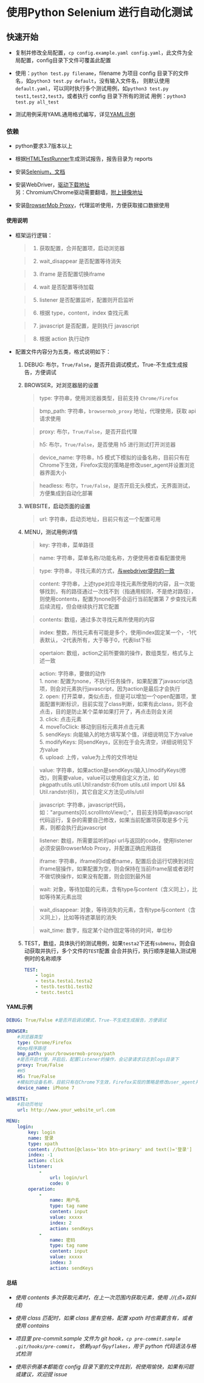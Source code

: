 # 使用Python Selenium 进行自动化测试

## 快速开始

- 复制并修改全局配置，```cp config.example.yaml config.yaml```，此文件为全局配置，config目录下文件可覆盖此配置

- 使用：```python test.py filename```，filename 为项目 config 目录下的文件名，如`python3 test.py default`，没有输入文件名，
则默认使用`default.yaml`，可以同时执行多个测试用例，如`python3 test.py test1,test2,test3`，或者执行 config 目录下所有的测试
用例：`python3 test.py all_test`

- 测试用例采用YAML通用格式编写，详见[YAML示例](#YAML示例)

### 依赖

* python要求3.7版本以上

* 根据[HTMLTestRunner](https://pypi.org/project/HTMLTestRunner-Python3/)生成测试报告，报告目录为 reports

* 安装[Selenium，文档](https://www.selenium.dev/documentation/zh-cn/)

* 安装WebDriver，[驱动下载地址](https://www.selenium.dev/documentation/zh-cn/webdriver/driver_requirements/)  
    另：Chromium/Chrome驱动需要翻墙，[附上镜像地址](http://npm.taobao.org/mirrors/chromedriver/)

* 安装[BrowserMob Proxy](https://github.com/lightbody/browsermob-proxy/releases/tag/browsermob-proxy-2.1.4)，代理监听使用，方便获取接口数据使用

#### 使用说明

* 框架运行逻辑：

    > 1. 获取配置，合并配置项，启动浏览器

    > 2. wait_disappear 是否配置等待消失

    > 3. iframe 是否配置切换iframe

    > 4. wait 是否配置等待加载

    > 5. listener 是否配置监听，配置则开启监听

    > 6. 根据 type，content，index 查找元素

    > 7. javascript 是否配置，是则执行 javascript

    > 8. 根据 action 执行动作

* 配置文件内容分为五类，格式说明如下：  
    1. DEBUG: 布尔，`True/False`，是否开启调试模式，True-不生成生成报告，方便调试

    2. BROWSER，对浏览器层的设置
    
        > type: 字符串，使用浏览器类型，目前支持 `Chrome/Firefox`
                                                          
        > bmp_path: 字符串，`browsermob_proxy` 地址，代理使用，获取 api 请求使用
                                                          
        > proxy: 布尔，`True/False`，是否开启代理
                                                          
        > h5: 布尔，`True/False`，是否使用 h5 进行测试打开浏览器
                                                          
        > device_name: 字符串，h5 模式下模拟的设备名称，目前只有在Chrome下生效，Firefox实现的策略是修改user_agent并设置浏览器界面大小

        > headless: 布尔，`True/False`，是否开启无头模式，无界面测试，方便集成到自动化部署
    
    3. WEBSITE，启动页面的设置
    
        > url: 字符串，启动页地址，目前只有这一个配置可用
    
    4. MENU，测试用例详情
    
        > key: 字符串，菜单路径
        
        > name: 字符串，菜单名称/功能名称，方便使用者查看配置使用
        
        > type: 字符串，寻找元素的方式，[与webdriver提供的一致](https://www.selenium.dev/documentation/zh-cn/getting_started_with_webdriver/locating_elements/)
        
        > content: 字符串，上述type对应寻找元素所使用的内容，且一次能够找到，有的路径通过一次找不到（指通用规则，不是绝对路径），则使用contents，配置为none则不会运行当前配置第 7 步查找元素后续流程，但会继续执行其它配置
        
        > contents: 数组，通过多次寻找元素所使用的内容
        
        > index: 整数，所找元素有可能是多个，使用index固定某一个，-1代表默认，-2代表所有，大于等于0，代表list下标
        
        > opertaion: 数组，action之前所要做的操作，数组类型，格式与上述一致
        
        > action: 字符串，要做的动作  
            1. none: 配置为none，不执行任务操作，如果配置了javascript选项，则会对元素执行javascript，因为action是最后才会执行  
            2. open: 打开菜单，类似点击，但是可以增加一个open配置项，里面配置判断标识，目前实现了class判断，如果有此class，则不会点击，目的是防止某个菜单如果打开了，再点击则会关闭  
            3. click: 点击元素  
            4. moveToClick: 移动到目标元素并点击元素  
            5. sendKeys: 向能输入的地方填写某个值，详细说明见下方value  
            5. modifyKeys: 同sendKeys，区别在于会先清空，详细说明见下方value  
            6. upload: 上传，value为上传的文件地址  
        
        > value: 字符串，如果action是sendKeys(输入)/modifyKeys(修改)，则需要value，value可以使用自定义方法，如pkgpath:utils.util.Util:randstr:6(from utils.util import Util && Util.randstr(6))，其它自定义方法见utils/util

        > javascript: 字符串，javascript代码，如："arguments[0].scrollIntoView();"，目前支持简单javascript代码运行，复杂的需要自己修改，如果当前配置项获取是多个元素，则都会执行此javascript
        
        > listener: 数组，所需要监听的api url与返回的code，使用listener必须安装BrowserMob Proxy，并配置正确应用路径

        > iframe: 字符串，iframe的id或者name，配置后会运行切换到对应iframe层操作，如果配置为空，则会保持在当前iframe层或者说时不做切换操作，如果没有配置，则会回到最外层

        > wait: 对象，等待加载的元素，含有type与content（含义同上），比如等待某元素出现

        > wait_disappear: 对象，等待消失的元素，含有type与content（含义同上），比如等待遮罩层的消失

        > wait_time: 数字，指定某个动作固定等待的时间，单位秒
    
    5. TEST，数组，具体执行的测试用例，如果`testa2`下还有`submenu`，则会自动获取并执行，多个文件的`TEST`配置
    会合并执行，执行顺序是输入测试用例时的名称顺序
        ```yaml
        TEST:
            - login
            - testa.testa1.testa2
            - testb.testb1.testb2
            - testc.testc1
        ```
    
#### YAML示例
```yaml
DEBUG: True/False #是否开启调试模式，True-不生成生成报告，方便调试

BROWSER:
    #浏览器类型
    type: Chrome/Firefox
    #bmp程序路径
    bmp_path: your/browsermob-proxy/path
    #是否开启代理，开启后，配置listener的操作，会记录请求日志到logs目录下
    proxy: True/False
    #H5
    H5: True/False
    #模拟的设备名称，目前只有在Chrome下生效，Firefox实现的策略是修改user_agent并设置浏览器界面大小
    device_name: iPhone 7

WEBSITE:
    #启动页地址
    url: http://www.your_website_url.com

MENU:
    login:
        key: login
        name: 登录
        type: xpath
        content: //button[@class='btn btn-primary' and text()='登录']
        index: -1
        action: click
        listener:
            -
                url: login/url
                code: 0
        operation:
            -
                name: 用户名
                type: tag name
                content: input
                value: xxxxx
                index: 2
                action: sendKeys
            -
                name: 密码
                type: tag name
                content: input
                value: xxxxx
                index: 3
                action: sendKeys
```
    
#### 总结

* _使用 contents 多次获取元素时，在上一次范围内获取元素，使用 .//(点+双斜线)_

* _使用 class 匹配时，如果 class 里有空格，配置 xpath 时也需要含有，或者使用 contains_ 

* _项目里 pre-commit.sample 文件为 git hook，`cp pre-commit.sample .git/hooks/pre-commit`，
依赖`yapf`与`pyflakes`，用于 python 代码语法与格式检测_

* _使用示例基本都能在 config 目录下里的文件找到，祝使用愉快，如果有问题或建议，欢迎提 issue_
